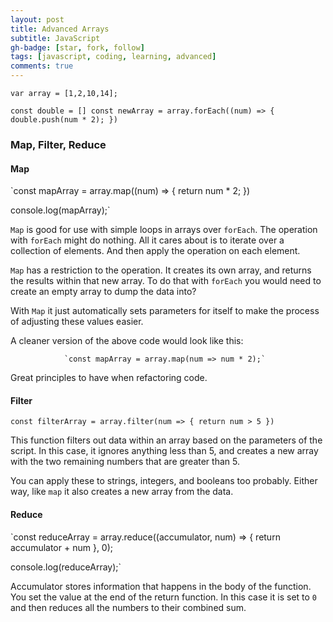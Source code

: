```yaml
---
layout: post
title: Advanced Arrays
subtitle: JavaScript
gh-badge: [star, fork, follow]
tags: [javascript, coding, learning, advanced]
comments: true
---
```


`var array = [1,2,10,14];`

`const double = []
const newArray = array.forEach((num) => {
    double.push(num * 2);
})`

### Map, Filter, Reduce

#### Map

`const mapArray = array.map((num) => {
    return num * 2;
})

console.log(mapArray);`

`Map` is good for use with simple loops in arrays over `forEach`. The operation with `forEach` might do nothing. All it cares about is to iterate over a collection of elements. And then apply the operation on each element.

`Map` has a restriction to the operation. It creates its own array, and returns the results within that new array. To do that with `forEach` you would need to create an empty array to dump the data into?

With `Map` it just automatically sets parameters for itself to make the process of adjusting these values easier.

A cleaner version of the above code would look like this:

                `const mapArray = array.map(num => num * 2);`

Great principles to have when refactoring code.

#### Filter

`const filterArray = array.filter(num => {
    return num > 5
})`

This function filters out data within an array based on the parameters of the script. In this case, it ignores anything less than 5, and creates a new array with the two remaining numbers that are greater than 5.

You can apply these to strings, integers, and booleans too probably. Either way, like `map` it also creates a new array from the data.

#### Reduce

`const reduceArray = array.reduce((accumulator, num) => {
    return accumulator + num
}, 0);

console.log(reduceArray);`

Accumulator stores information that happens in the body of the function. You set the value at the end of the return function. In this case it is set to `0` and then reduces all the numbers to their combined sum.
